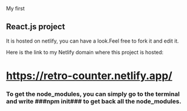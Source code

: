 <p>My first</p> 
<h2>React.js project</h2> 

<p>It is hosted on netlify, you can have a look.Feel free to fork it and edit it.</p>

Here is the link to my Netlify domain where this project is hosted:<h1> https://retro-counter.netlify.app/ </h1>

<h3>To get the node_modules, you can simply go to the terminal and write ###npm init### to get back all the node_modules.</h3>
